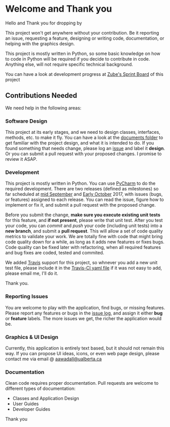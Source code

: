 # Welcome and Thank you
Hello and Thank you for dropping by

This project won't get anywhere without your contribution.
Be it reporting an issue, requesting a feature, designing or writing code, documentation, or helping with the graphics design.

This project is mostly written in Python, so some basic knowledge on how to code in Python will be required if you decide to contribute in code.
Anything else, will not require specific technical background.

You can have a look at development progress at [Zube's Sprint Board](https://zube.io/aawadall/pyprojman/w/first-releases/sprintboard?where%5Bsprint_id%5D=18371) of this project 

## Contributions Needed
We need help in the following areas:

### Software Design
This project at its early stages, and we need to design classes, interfaces, methods, etc. to make it fly. You can have a look at the [documents folder][1] to get familiar with the project design, and what it is intended to do.
If you found something that needs change, please log an [issue][2] and label it **design**. Or you can submit a pull request with your proposed changes. I promise to review it ASAP.

### Development
This project is mostly written in Python. You can use [PyCharm][5] to do the required development.
There are two releases (defined as milestones) so far scheduled at [mid September][3] and [Early October][4] 2017, with issues (bugs, or features) assigned to each release. You can read the issue, figure how to implement or fix it, and submit a pull request with the proposed change.

Before you submit the change, __make sure you execute existing unit tests__ for this feature, and __if not present__, please write that unit test. 
After you test your code, you can _commit_ and _push_ your code (including unit tests) into a __new branch__, and submit a __pull request__. This will allow a set of code quality metrics to validate your work. 
We are totally fine with code that might bring code quality down for a while, as long as it adds new features or fixes bugs. 
Code quality can be fixed later with refactoring, when all required features and bug fixes are coded, tested and commited.

We added [Travis](https://travis-ci.org/aawadall/PyProjMan) support for this project, so whnever you add a new unit test file, please include it in the [Travis-CI yaml file](https://github.com/aawadall/PyProjMan/blob/master/.travis.yml) if it was not easy to add, please email me, I'll do it.

Thank you.

### Reporting Issues
You are welcome to play with the application, find bugs, or missing features. Please report any features or bugs in the [issue log][2], and assign it either **bug** or **feature** labels. The more issues we get, the richer the application would be.

### Graphics & UI Design
Currently, this application is entirely text based, but it should not remain this way. If you can propose UI ideas, icons, or even web page design, please contact me via email @ aawadall@ualberta.ca

### Documentation
Clean code requires proper documentation. Pull requests are welcome to different types of documentation:

* Classes and Application Design
* User Guides
* Developer Guides

Thank you 

[1]: https://github.com/aawadall/PyProjMan/tree/master/docs
[2]: https://github.com/aawadall/PyProjMan/issues
[3]: https://github.com/aawadall/PyProjMan/milestone/1
[4]: https://github.com/aawadall/PyProjMan/milestone/2
[5]: https://www.jetbrains.com/pycharm/download/

